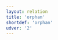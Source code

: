 ```yaml
---
layout: relation
title: 'orphan'
shortdef: 'orphan'
udver: '2'
---
```

<!-- Interlanguage links updated Čt lis 12 09:43:36 CET 2020 -->
